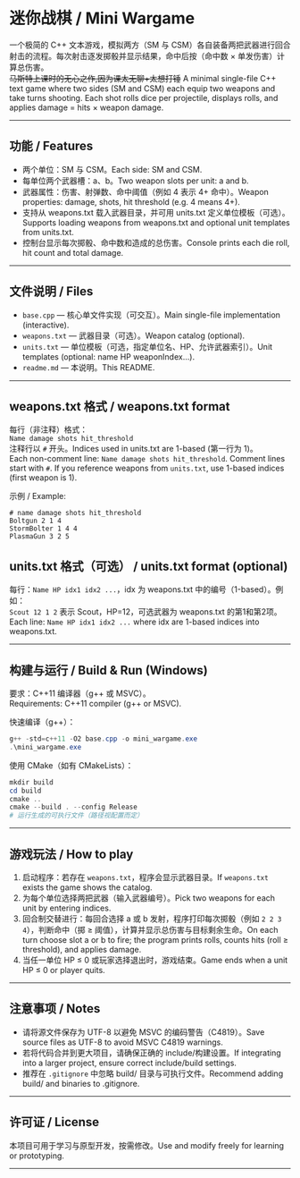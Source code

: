 # 迷你战棋 / Mini Wargame

一个极简的 C++ 文本游戏，模拟两方（SM 与 CSM）各自装备两把武器进行回合射击的流程。每次射击逐发掷骰并显示结果，命中后按（命中数 × 单发伤害）计算总伤害。  
<del>马斯特上课时的无心之作,因为课太无聊+太想打锤</del>
A minimal single-file C++ text game where two sides (SM and CSM) each equip two weapons and take turns shooting. Each shot rolls dice per projectile, displays rolls, and applies damage = hits × weapon damage.

---

## 功能 / Features
- 两个单位：SM 与 CSM。Each side: SM and CSM.  
- 每单位两个武器槽：a、b。Two weapon slots per unit: a and b.  
- 武器属性：伤害、射弹数、命中阈值（例如 4 表示 4+ 命中）。Weapon properties: damage, shots, hit threshold (e.g. 4 means 4+).  
- 支持从 weapons.txt 载入武器目录，并可用 units.txt 定义单位模板（可选）。Supports loading weapons from weapons.txt and optional unit templates from units.txt.  
- 控制台显示每次掷骰、命中数和造成的总伤害。Console prints each die roll, hit count and total damage.

---

## 文件说明 / Files
- `base.cpp` — 核心单文件实现（可交互）。Main single-file implementation (interactive).  
- `weapons.txt` — 武器目录（可选）。Weapon catalog (optional).  
- `units.txt` — 单位模板（可选，指定单位名、HP、允许武器索引）。Unit templates (optional: name HP weaponIndex...).  
- `readme.md` — 本说明。This README.

---

## weapons.txt 格式 / weapons.txt format
每行（非注释）格式：  
`Name damage shots hit_threshold`  
注释行以 `#` 开头。Indices used in units.txt are 1-based (第一行为 1)。  
Each non-comment line: `Name damage shots hit_threshold`. Comment lines start with `#`. If you reference weapons from `units.txt`, use 1-based indices (first weapon is 1).

示例 / Example:
```
# name damage shots hit_threshold
Boltgun 2 1 4
StormBolter 1 4 4
PlasmaGun 3 2 5
```

## units.txt 格式（可选） / units.txt format (optional)
每行：`Name HP idx1 idx2 ...`，idx 为 weapons.txt 中的编号（1-based）。例如：  
`Scout 12 1 2` 表示 Scout，HP=12，可选武器为 weapons.txt 的第1和第2项。  
Each line: `Name HP idx1 idx2 ...` where idx are 1-based indices into weapons.txt.

---

## 构建与运行 / Build & Run (Windows)
要求：C++11 编译器（g++ 或 MSVC）。  
Requirements: C++11 compiler (g++ or MSVC).

快速编译（g++）：
```powershell
g++ -std=c++11 -O2 base.cpp -o mini_wargame.exe
.\mini_wargame.exe
```

使用 CMake（如有 CMakeLists）：
```powershell
mkdir build
cd build
cmake ..
cmake --build . --config Release
# 运行生成的可执行文件（路径视配置而定）
```

---

## 游戏玩法 / How to play
1. 启动程序：若存在 `weapons.txt`，程序会显示武器目录。If `weapons.txt` exists the game shows the catalog.  
2. 为每个单位选择两把武器（输入武器编号）。Pick two weapons for each unit by entering indices.  
3. 回合制交替进行：每回合选择 a 或 b 发射，程序打印每次掷骰（例如 `2 2 3 4`），判断命中（掷 ≥ 阈值），计算并显示总伤害与目标剩余生命。On each turn choose slot a or b to fire; the program prints rolls, counts hits (roll ≥ threshold), and applies damage.  
4. 当任一单位 HP ≤ 0 或玩家选择退出时，游戏结束。Game ends when a unit HP ≤ 0 or player quits.

---

## 注意事项 / Notes
- 请将源文件保存为 UTF-8 以避免 MSVC 的编码警告（C4819）。Save source files as UTF-8 to avoid MSVC C4819 warnings.  
- 若将代码合并到更大项目，请确保正确的 include/构建设置。If integrating into a larger project, ensure correct include/build settings.  
- 推荐在 `.gitignore` 中忽略 build/ 目录与可执行文件。Recommend adding build/ and binaries to .gitignore.

---

## 许可证 / License
本项目可用于学习与原型开发，按需修改。Use and modify freely for learning or prototyping.

---